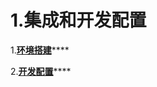 # 1.集成和开发配置

1.[**环境搭建**](../foreign_sdk/1.-kai-fa-huan-jing-da-jian/)\*\*\*\*





2.[**开发配置**](../foreign_sdk/2.-ji-cheng-kai-fa-pei-zhi/)\*\*\*\*

